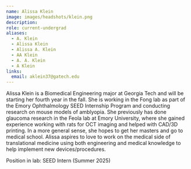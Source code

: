 ```yaml
---
name: Alissa Klein
image: images/headshots/klein.png
description: 
role: current-undergrad
aliases:
  - A. Klein
  - Alissa Klein
  - Alissa A. Klein
  - AA Klein
  - A. A. Klein
  - A Klein
links:
  email: aklein37@gatech.edu
---
```


Alissa Klein is a Biomedical Engineering major at Georgia Tech and will be starting her fourth year in the fall.  She is working in the Fong lab as part of the Emory Ophthalmology SEED Internship Program and conducting research on mouse models of amblyopia. She previously has done glaucoma research in the Feola lab at Emory University, where she gained experience working with rats for OCT imaging and helped with CAD/3D printing. In a more general sense, she hopes to get her masters and go to medical school. Alissa aspires to love to work on the medical side of translational medicine using both engineering and medical knowledge to help implement new devices/procedures.

Position in lab: SEED Intern (Summer 2025)
